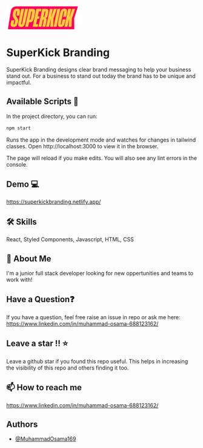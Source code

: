 
![Logo](/src/assets/images/logo.png)


# SuperKick Branding

SuperKick Branding designs clear brand messaging to help your business stand out. For a business to stand out today the brand has to be unique and
impactful.


## Available Scripts 🐧

In the project directory, you can run:

```bash
npm start
```
Runs the app in the development mode and watches for changes in tailwind classes.
Open http://localhost:3000 to view it in the browser.

The page will reload if you make edits.
You will also see any lint errors in the console.   
## Demo 💻

https://superkickbranding.netlify.app/


## 🛠 Skills
React,
Styled Components,
Javascript,
HTML,
CSS


## 🚀 About Me
I'm a junior full stack developer looking for new oppertunities and teams to work with!


## Have a Question❓
If you have a question, feel free raise an issue in repo or ask me here: https://www.linkedin.com/in/muhammad-osama-688123162/ 

## Leave a star !! ⭐
Leave a github star if you found this repo useful. This helps in increasing the visibility of this repo and others finding it too.

## 📫 How to reach me
https://www.linkedin.com/in/muhammad-osama-688123162/



## Authors

- [@MuhammadOsama169](https://github.com/MuhammadOsama169)

